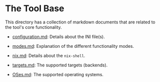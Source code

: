 # The Tool Base #

This directory has a collection of markdown documents that are related to the tool's core functionality.

- [configuration.md](./configuration.md): Details about the INI file(s).

- [modes.md](./modes.md): Explanation of the different functionality modes.

- [nix.md](./nix.md): Details about the `nix-shell`.

- [targets.md](./targets.md): The supported targets (backends).

- [OSes.md](./OSes.md): The supported operating systems.